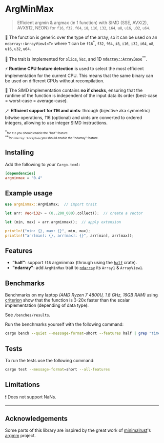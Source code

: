# ArgMinMax
> Efficient argmin &amp; argmax (in 1 function) with SIMD (SSE, AVX(2), AVX512, NEON) for `f16`, `f32`, `f64`, `i8`, `i16`, `i32`, `i64`, `u8`, `u16`, `u32`, `u64`.

<!-- This project uses [SIMD](https://en.wikipedia.org/wiki/Single_instruction,_multiple_data) to compute argmin and argmax in a single function.   -->

🚀 The function is generic over the type of the array, so it can be used on an `ndarray::ArrayView1<T>` where `T` can be `f16`<sup>*</sup>, `f32`, `f64`, `i8`, `i16`, `i32`, `i64`, `u8`, `u16`, `u32`, `u64`.

🤝 The trait is implemented for [`slice`](https://doc.rust-lang.org/std/primitive.slice.html), [`Vec`](https://doc.rust-lang.org/std/vec/struct.Vec.html), and 1D [`ndarray::ArrayBase`](https://docs.rs/ndarray/latest/ndarray/struct.ArrayBase.html)<sup>**</sup>.

⚡ **Runtime CPU feature detection** is used to select the most efficient implementation for the current CPU. This means that the same binary can be used on different CPUs without recompilation. 

👀 The SIMD implementation contains **no if checks**, ensuring that the runtime of the function is independent of the input data its order (best-case = worst-case = average-case).

🪄 **Efficient support for f16 and uints**: through (bijective aka symmetric) bitwise operations, f16 (optional) and uints are converted to ordered integers, allowing to use integer SIMD instructions.

<sup>
*<sub>for <code>f16</code> you should enable the "half" feature.</sub><br>
**<sub>for <code>ndarray::ArrayBase</code> you should enable the "ndarray" feature.</sub>
</sup>

## Installing

Add the following to your `Cargo.toml`:

```toml
[dependencies]
argminmax = "0.4"
```

## Example usage

```rust
use argminmax::ArgMinMax;  // import trait

let arr: Vec<i32> = (0..200_000).collect();  // create a vector

let (min, max) = arr.argminmax();  // apply extension

println!("min: {}, max: {}", min, max);
println!("arr[min]: {}, arr[max]: {}", arr[min], arr[max]);
```

## Features
- **"half"**: support `f16` argminmax (through using the [`half`](https://docs.rs/half/latest/half) crate).
- **"ndarray"**: add `ArgMinMax` trait to [`ndarray`](https://docs.rs/ndarray/latest/ndarray) its `Array1` & `ArrayView1`.

## Benchmarks

Benchmarks on my laptop *(AMD Ryzen 7 4800U, 1.8 GHz, 16GB RAM)* using [criterion](https://github.com/bheisler/criterion.rs) show that the function is 3-20x faster than the scalar implementation (depending of data type).

See `/benches/results`.

<!-- *For example, finding the argmin & argmax in an array of 10,000,000  random `f32` elements is 3.5x faster than the scalar implementation (taking 2.4ms vs 8.5ms).* -->

Run the benchmarks yourself with the following command:
```bash
cargo bench --quiet --message-format=short --features half | grep "time:"
```

## Tests

To run the tests use the following command:
```bash
cargo test --message-format=short --all-features
```

## Limitations

❗ Does not support NaNs.

---

## Acknowledgements

Some parts of this library are inspired by the great work of [minimalrust](https://github.com/minimalrust)'s [argmm](https://github.com/minimalrust/argmm) project.
